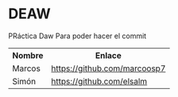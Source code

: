 # DEAW
PRáctica Daw
Para poder hacer el commit

<table>
  <tr>
    <th>Nombre</th>
    <th>Enlace</th>
  </tr>
  <tr>
    <td>Marcos</td>
    <td><a href="https://github.com/marcoosp7">https://github.com/marcoosp7</a></td>
  </tr>
  <tr>
    <td>Simón</td>
    <td><a href="https://github.com/elsalm">https://github.com/elsalm</a></td>
  </tr>

  </table>